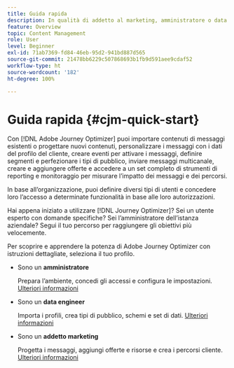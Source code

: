 ```yaml
---
title: Guida rapida
description: In qualità di addetto al marketing, amministratore o data engineer, scopri e apprendi le potenzialità di Adobe Journey Optimizer con questa guida dettagliata
feature: Overview
topic: Content Management
role: User
level: Beginner
exl-id: 71ab7369-fd84-46eb-95d2-941bd887d565
source-git-commit: 21478bb6229c507868693b1fb9d591aee9cdaf52
workflow-type: ht
source-wordcount: '182'
ht-degree: 100%

---
```


# Guida rapida {#cjm-quick-start}

Con [!DNL Adobe Journey Optimizer] puoi importare contenuti di messaggi esistenti o progettare nuovi contenuti, personalizzare i messaggi con i dati del profilo del cliente, creare eventi per attivare i messaggi, definire segmenti e perfezionare i tipi di pubblico, inviare messaggi multicanale, creare e aggiungere offerte e accedere a un set completo di strumenti di reporting e monitoraggio per misurare l’impatto dei messaggi e dei percorsi.

In base all’organizzazione, puoi definire diversi tipi di utenti e concedere loro l’accesso a determinate funzionalità in base alle loro autorizzazioni.

Hai appena iniziato a utilizzare [!DNL Journey Optimizer]? Sei un utente esperto con domande specifiche? Sei l’amministratore dell’istanza aziendale? Segui il tuo percorso per raggiungere gli obiettivi più velocemente.

Per scoprire e apprendere la potenza di Adobe Journey Optimizer con istruzioni dettagliate, seleziona il tuo profilo.

* Sono un **amministratore**

   Prepara l’ambiente, concedi gli accessi e configura le impostazioni. [Ulteriori informazioni](path/administrator.md)

* Sono un **data engineer**

   Importa i profili, crea tipi di pubblico, schemi e set di dati. [Ulteriori informazioni](path/data-engineer.md)

* Sono un **addetto marketing**

   Progetta i messaggi, aggiungi offerte e risorse e crea i percorsi cliente. [Ulteriori informazioni](path/marketer.md)
